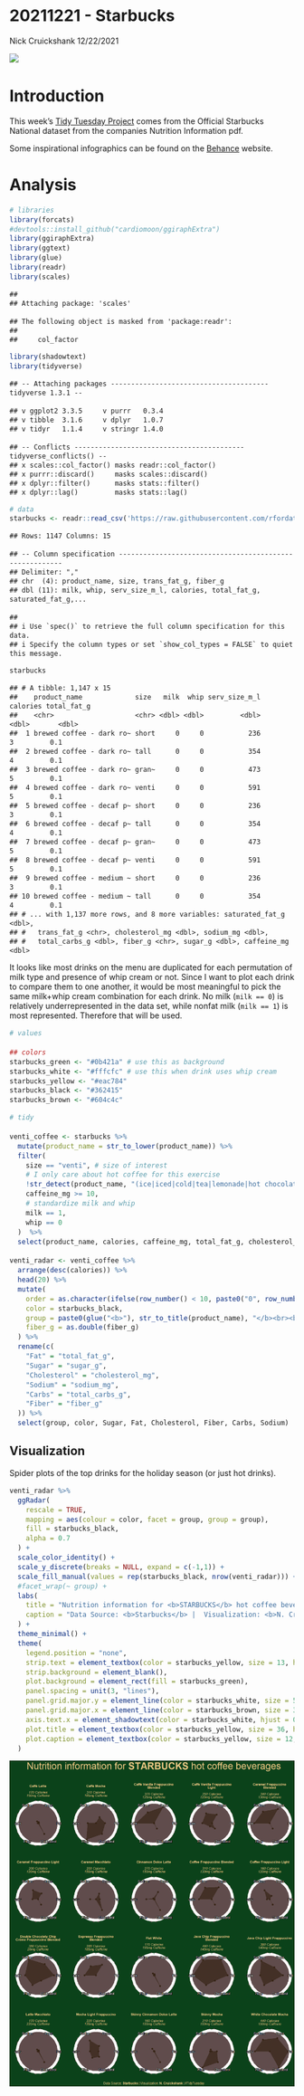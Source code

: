 20211221 - Starbucks
================
Nick Cruickshank
12/22/2021

![](https://stories.starbucks.com/uploads/2020/08/SBX20200824-FallPromo-Feature.jpg)

# Introduction

This week’s [Tidy Tuesday
Project](https://github.com/rfordatascience/tidytuesday/tree/master/data/2021/2021-12-21)
comes from the Official Starbucks National dataset from the companies
Nutrition Information pdf.

Some inspirational infographics can be found on the
[Behance](https://www.behance.net/gallery/58743971/Starbucks-Menu-Infographic-Design)
website.

# Analysis

``` r
# libraries
library(forcats)
#devtools::install_github("cardiomoon/ggiraphExtra")
library(ggiraphExtra)
library(ggtext)
library(glue)
library(readr)
library(scales)
```

    ## 
    ## Attaching package: 'scales'

    ## The following object is masked from 'package:readr':
    ## 
    ##     col_factor

``` r
library(shadowtext)
library(tidyverse)
```

    ## -- Attaching packages --------------------------------------- tidyverse 1.3.1 --

    ## v ggplot2 3.3.5     v purrr   0.3.4
    ## v tibble  3.1.6     v dplyr   1.0.7
    ## v tidyr   1.1.4     v stringr 1.4.0

    ## -- Conflicts ------------------------------------------ tidyverse_conflicts() --
    ## x scales::col_factor() masks readr::col_factor()
    ## x purrr::discard()     masks scales::discard()
    ## x dplyr::filter()      masks stats::filter()
    ## x dplyr::lag()         masks stats::lag()

``` r
# data
starbucks <- readr::read_csv('https://raw.githubusercontent.com/rfordatascience/tidytuesday/master/data/2021/2021-12-21/starbucks.csv')
```

    ## Rows: 1147 Columns: 15

    ## -- Column specification --------------------------------------------------------
    ## Delimiter: ","
    ## chr  (4): product_name, size, trans_fat_g, fiber_g
    ## dbl (11): milk, whip, serv_size_m_l, calories, total_fat_g, saturated_fat_g,...

    ## 
    ## i Use `spec()` to retrieve the full column specification for this data.
    ## i Specify the column types or set `show_col_types = FALSE` to quiet this message.

``` r
starbucks
```

    ## # A tibble: 1,147 x 15
    ##    product_name             size   milk  whip serv_size_m_l calories total_fat_g
    ##    <chr>                    <chr> <dbl> <dbl>         <dbl>    <dbl>       <dbl>
    ##  1 brewed coffee - dark ro~ short     0     0           236        3         0.1
    ##  2 brewed coffee - dark ro~ tall      0     0           354        4         0.1
    ##  3 brewed coffee - dark ro~ gran~     0     0           473        5         0.1
    ##  4 brewed coffee - dark ro~ venti     0     0           591        5         0.1
    ##  5 brewed coffee - decaf p~ short     0     0           236        3         0.1
    ##  6 brewed coffee - decaf p~ tall      0     0           354        4         0.1
    ##  7 brewed coffee - decaf p~ gran~     0     0           473        5         0.1
    ##  8 brewed coffee - decaf p~ venti     0     0           591        5         0.1
    ##  9 brewed coffee - medium ~ short     0     0           236        3         0.1
    ## 10 brewed coffee - medium ~ tall      0     0           354        4         0.1
    ## # ... with 1,137 more rows, and 8 more variables: saturated_fat_g <dbl>,
    ## #   trans_fat_g <chr>, cholesterol_mg <dbl>, sodium_mg <dbl>,
    ## #   total_carbs_g <dbl>, fiber_g <chr>, sugar_g <dbl>, caffeine_mg <dbl>

It looks like most drinks on the menu are duplicated for each
permutation of milk type and presence of whip cream or not. Since I want
to plot each drink to compare them to one another, it would be most
meaningful to pick the same milk+whip cream combination for each drink.
No milk (`milk == 0`) is relatively underrepresented in the data set,
while nonfat milk (`milk == 1`) is most represented. Therefore that will
be used.

``` r
# values

## colors
starbucks_green <- "#0b421a" # use this as background
starbucks_white <- "#fffcfc" # use this when drink uses whip cream
starbucks_yellow <- "#eac784"
starbucks_black <- "#362415"
starbucks_brown <- "#604c4c"
```

``` r
# tidy

venti_coffee <- starbucks %>%
  mutate(product_name = str_to_lower(product_name)) %>%
  filter(
    size == "venti", # size of interest
    # I only care about hot coffee for this exercise
    !str_detect(product_name, "(ice|iced|cold|tea|lemonade|hot chocolate|chai|refreshers)"),
    caffeine_mg >= 10,
    # standardize milk and whip
    milk == 1,
    whip == 0
  )  %>%
  select(product_name, calories, caffeine_mg, total_fat_g, cholesterol_mg, sodium_mg, total_carbs_g, fiber_g, sugar_g)

venti_radar <- venti_coffee %>%
  arrange(desc(calories)) %>%
  head(20) %>%
  mutate(
    order = as.character(ifelse(row_number() < 10, paste0("0", row_number()), row_number())),
    color = starbucks_black,
    group = paste0(glue("<b>"), str_to_title(product_name), "</b><br><br><i>", calories, " Calories<br>", caffeine_mg, "mg Caffeine</i>"),
    fiber_g = as.double(fiber_g)
  ) %>%
  rename(c(
    "Fat" = "total_fat_g",
    "Sugar" = "sugar_g",
    "Cholesterol" = "cholesterol_mg",
    "Sodium" = "sodium_mg",
    "Carbs" = "total_carbs_g",
    "Fiber" = "fiber_g"
  )) %>%
  select(group, color, Sugar, Fat, Cholesterol, Fiber, Carbs, Sodium) 
```

## Visualization

Spider plots of the top drinks for the holiday season (or just hot
drinks).

``` r
venti_radar %>%
  ggRadar(
    rescale = TRUE,
    mapping = aes(colour = color, facet = group, group = group),
    fill = starbucks_black,
    alpha = 0.7
  ) + 
  scale_color_identity() +
  scale_y_discrete(breaks = NULL, expand = c(-1,1)) +
  scale_fill_manual(values = rep(starbucks_black, nrow(venti_radar))) + 
  #facet_wrap(~ group) + 
  labs(
    title = "Nutrition information for <b>STARBUCKS</b> hot coffee beverages<br>",
    caption = "Data Source: <b>Starbucks</b> |  Visualization: <b>N. Cruickshank</b> | #TidyTuesday"
  ) +
  theme_minimal() + 
  theme(
    legend.position = "none",
    strip.text = element_textbox(color = starbucks_yellow, size = 13, hjust = 0.5, halign = 0.5, width = unit(1, "npc"), margin = margin(b = 10, t = 10)),
    strip.background = element_blank(),
    plot.background = element_rect(fill = starbucks_green),
    panel.spacing = unit(3, "lines"),
    panel.grid.major.y = element_line(color = starbucks_white, size = 5),
    panel.grid.major.x = element_line(color = starbucks_brown, size = 35),
    axis.text.x = element_shadowtext(color = starbucks_white, hjust = 0.5, size = 12),
    plot.title = element_textbox(color = starbucks_yellow, size = 36, hjust = 0.5),
    plot.caption = element_textbox(color = starbucks_yellow, size = 12, hjust = 0.5)
  )
```

![](Starbucks_files/figure-gfm/Starbucks%20Nutrition%20Radars-1.png)<!-- -->
